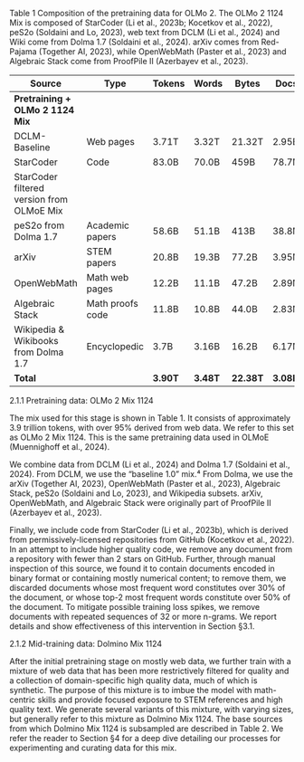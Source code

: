 Table 1 Composition of the pretraining data for OLMo 2. The OLMo 2 1124 Mix is composed of StarCoder (Li et al., 2023b; Kocetkov et al., 2022), peS2o (Soldaini and Lo, 2023), web text from DCLM (Li et al., 2024) and Wiki come from Dolma 1.7 (Soldaini et al., 2024). arXiv comes from Red-Pajama (Together AI, 2023), while OpenWebMath (Paster et al., 2023) and Algebraic Stack come from ProofPile II (Azerbayev et al., 2023).

| Source                          | Type                        | Tokens   | Words   | Bytes | Docs |
|---------------------------------|-----------------------------|----------|---------|-------|------|
| **Pretraining + OLMo 2 1124 Mix** |                             |          |         |       |      |
| DCLM-Baseline                   | Web pages                   | 3.71T    | 3.32T   | 21.32T | 2.95B |
| StarCoder                      | Code                        | 83.0B    | 70.0B   | 459B   | 78.7M |
| StarCoder filtered version from OLMoE Mix |           |          |         |       |      |
| peS2o from Dolma 1.7            | Academic papers             | 58.6B    | 51.1B   | 413B   | 38.8M |
| arXiv                           | STEM papers                 | 20.8B    | 19.3B   | 77.2B  | 3.95M |
| OpenWebMath                     | Math web pages              | 12.2B    | 11.1B   | 47.2B  | 2.89M |
| Algebraic Stack                 | Math proofs code            | 11.8B    | 10.8B   | 44.0B  | 2.83M |
| Wikipedia & Wikibooks from Dolma 1.7 | Encyclopedic               | 3.7B     | 3.16B   | 16.2B  | 6.17M |
| **Total**                       |                             | **3.90T**| **3.48T**| **22.38T**| **3.08B** |

2.1.1 Pretraining data: OLMo 2 Mix 1124

The mix used for this stage is shown in Table 1. It consists of approximately 3.9 trillion tokens, with over 95% derived from web data. We refer to this set as OLMo 2 Mix 1124. This is the same pretraining data used in OLMoE (Muennighoff et al., 2024).

We combine data from DCLM (Li et al., 2024) and Dolma 1.7 (Soldaini et al., 2024). From DCLM, we use the “baseline 1.0” mix.⁴ From Dolma, we use the arXiv (Together AI, 2023), OpenWebMath (Paster et al., 2023), Algebraic Stack, peS2o (Soldaini and Lo, 2023), and Wikipedia subsets. arXiv, OpenWebMath, and Algebraic Stack were originally part of ProofPile II (Azerbayev et al., 2023).

Finally, we include code from StarCoder (Li et al., 2023b), which is derived from permissively-licensed repositories from GitHub (Kocetkov et al., 2022). In an attempt to include higher quality code, we remove any document from a repository with fewer than 2 stars on GitHub. Further, through manual inspection of this source, we found it to contain documents encoded in binary format or containing mostly numerical content; to remove them, we discarded documents whose most frequent word constitutes over 30% of the document, or whose top-2 most frequent words constitute over 50% of the document. To mitigate possible training loss spikes, we remove documents with repeated sequences of 32 or more n-grams. We report details and show effectiveness of this intervention in Section §3.1.

2.1.2 Mid-training data: Dolmino Mix 1124

After the initial pretraining stage on mostly web data, we further train with a mixture of web data that has been more restrictively filtered for quality and a collection of domain-specific high quality data, much of which is synthetic. The purpose of this mixture is to imbue the model with math-centric skills and provide focused exposure to STEM references and high quality text. We generate several variants of this mixture, with varying sizes, but generally refer to this mixture as Dolmino Mix 1124. The base sources from which Dolmino Mix 1124 is subsampled are described in Table 2. We refer the reader to Section §4 for a deep dive detailing our processes for experimenting and curating data for this mix.
